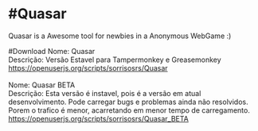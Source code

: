 #Quasar
======

Quasar is a Awesome tool for newbies in a Anonymous WebGame :)

#Download
Nome: Quasar<br>
Descrição: Versão Estavel para Tampermonkey e Greasemonkey<br>
https://openuserjs.org/scripts/sorrisosrs/Quasar<br>
<br>
Nome: Quasar BETA<br>
Descrição: Esta versão é instavel, pois é a versão em atual desenvolvimento. 
Pode carregar bugs e problemas ainda não resolvidos. Porem o trafico é menor, acarretando em menor tempo de carregamento.<br>
https://openuserjs.org/scripts/sorrisosrs/Quasar_BETA<br>

